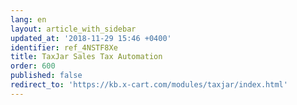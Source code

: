 ```yaml
---
lang: en
layout: article_with_sidebar
updated_at: '2018-11-29 15:46 +0400'
identifier: ref_4NSTF8Xe
title: TaxJar Sales Tax Automation
order: 600
published: false
redirect_to: 'https://kb.x-cart.com/modules/taxjar/index.html'
---
```

